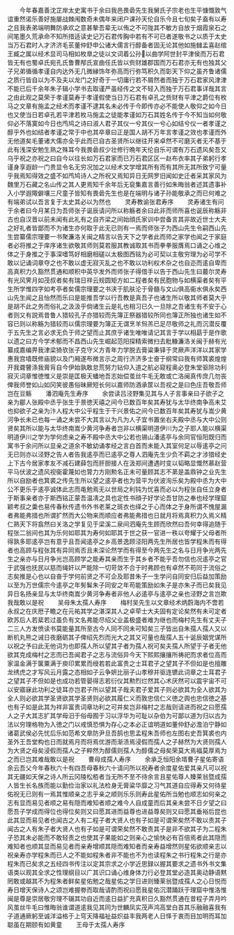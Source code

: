 <!-- { "loadSidebar": true } -->
　　今年春嘉善沈芷岸太史寓书于余曰我邑畏碞先生我舅氏子宗老也生平慷慨敦气谊重然诺乐善好施屡战棘闱数奇未偶年来闭户课孙天伦自乐今且七旬矣子盍有以寿之且我表弟端明舞防承欢之意甚摰吾辈无以侑之不可陇其不敏方自放于烟霞泉石之间笔墨久荒承命不知所措适读史记万石君传胸中若有不可已者遂敬书之以质于太史当万石君时人才济济毛苌董仲舒申公诸大儒言行醇备者固无论其他如施雠孟喜赵绾王臧之属以经术显司马相如枚臯之徒以文词着公孙以曲学阿世封平津侯而万石君皆无有也蜀卓氏宛孔氏鲁曹邴氏宣曲任氏皆以赀财雄郡国而万石君亦无有也独其父子兄弟循循孝谨自内达外无几微縁饰年弥高而行弥笃积久而彰天下仰之虽齐鲁诸儒之质行皆自以为不及夫以龙门之好奇于一切庸行若不屑然者而独于万石君家风津津不能已后千余年朱子辑小学书去取谨严虽经传之文不轻入而独于万石君事详哉其言之由此观之莫荣于孝谨莫寿于孝谨假使当日万石君有卓孔之赀财有平津之爵位有枚马之文章有施孟之经术而孝谨不逮其名未必传于今即传亦必不能使人敬仰之如今日也又使当日若卓孔若平津若枚马施孟之徒能孝谨如万石其姓名传于今不知当如何敬仰必不落寞如今日也鸤鸠之诗曰淑人君子其仪一兮其仪一兮心如结兮仪一者孝谨之醇乎外也如结者孝谨之常于中也其卒章曰正是国人胡不万年言孝谨之效也孝谨而外无他道矣毛董诸大儒亦全乎此而已自古圣贤所以继往开来卓然不可磨灭者无不基于此有浅深安勉生熟之殊耳今我畏碞叔少壮修行晩年天伦自乐可谓有万石遗风矣吾又乌乎祝之亦祝之曰自今以往长如万石君家而已万石君区区一赵布衣率其子弟躬行孝谨身享遐龄一门贵显令名无穷况加之以经术文学增其所有而有其所无其所致宁可量乎我焉知得效之盛不如鸤鸠诗人之所祝又焉知异日无网罗旧闻如史迁者采其家风为魏里万石藏之名山传之其人更焉知千余年后无裒集嘉言善行如朱晦翁者述其遗事补入小学遐陬僻壤三尺童子皆知有畏碞先生也是在端明与诸子孙能敬承之而已何难之有端弟试以吾言复于太史其必以为然也
　　灵寿教谕张君寿序
　　灵寿诸生有问于余者曰今月某日为吾师张子诞辰请问所以称觞者余曰此非而师所喜也诞辰称觞非古也自汉晋以前未闻有此礼有之自齐梁之间始顔氏家训中尝备言其非故近世士大夫之好礼者皆鄙而不为诸生亦何取于此无已则有一焉而师张子为西山先生令嗣西山先生尝纂儒宗理要一书聚濂洛关闽之精言以告天下之学者此而师之家学也闻之于家庭者必将推之于庠序诸生欲敬其师则莫若服其教诚取其书而拳拳服膺焉口诵之心维之体之于身推之于事深嗜笃好相磨相磋以太极图西铭为必可契以主敬穷理为必可学不敢以记诵词章夺之也不敢以虚无寂灭乱之也不敢以功利权术杂之也自迩而逺自卑而高真积力久豁然贯通和顺积中英华发外而师张子得借手以告于西山先生曰蕞尔灵寿有光风霁月如茂叔者矣有瑞日祥云规圆矩方如二程者矣有民胞物与如横渠者矣有平生所学惟四字如考亭者矣儒宗理要之书浃于肌肤沦于骨髓与文山俱高衞水俱永矣西山先生闻之且怡然而乐曰是能推吾学以行吾教是真吾子也诸生所以敬其师者莫大乎是胡不此之务而俗礼之汲汲乎倘诸生云是礼也相习已久一旦除之吾诸生有不安于心者则又有説焉昔鲁人猎较孔子亦猎较而先簿正祭器猎较所同也簿正所独也诸生如不容已则以称觞为猎较而以儒宗理要为簿正无谓烹羊炰羔已足尽敬师之礼而沉潜反覆于五先生之言必求无负于师之望而止其庶乎诸生唯唯请记其言于学以相勗于是作歌以遗之曰方今学术郁而不昌西山先生崛起范阳探精索微扫去粃糠濂洛关闽于赫有光纂成嘉编畀我津梁猗欤张子克守义方青年力学脱去膏粱秉铎于灵厥声洋洋以其家学惠我宫墙既修庙貌以及门厢遂布微言示之周行济济多士奋于纲常曰我有师箕裘煌煌开我聋瞽涤我膏肓自今伊始孰敢怠荒努力钻仰入道之航必窥程奥必登朱堂驱除功利寂灭词章惟徳惟义是崇是匡极天蟠地吾志始偿茧丝牛毛无敢或亡洛闽真传庶几勿丧俾我师誉如山如冈笑彼愚俗昧厥短长何以嘉师防酒承筐以吾视之是曰色庄吾敬吾师岂在豆觞
　　潘泗庵先生寿序
　　余尝读吕泾野集见其与人子言事亲曰子欲子之亲为郿人张殿中丞乎张生于景徳天禧之间今已数百年矣其寿犹与太华终南争高未艾也抑欲子之亲为汴人程大中公乎程生于干兴景佑之间今已数百年矣其寿犹与嵩少黄河争长未已也每一诵之未尝不大其言以为凡为人子宜书置坐右夫殿中丞与大中公则贤矣其所以能与太华终南嵩少黄河争寿者岂非以横渠明道伊川为之子耶人能以横渠明道伊川之学为学何虑亲之寿不殿中丞大中公若也锡山潘逺亭与余同官恒阳既归而寓书于余问所以显亲之道余不敏幼诵孝经之言白首而未能入其室何足以辱逺亭之问无已则亦以泾野之告人者告我逺亭而已逺亭之尊人泗庵先生少负不羁之才涉猎经史上下古今居家孝友不减石建薛包而肝胆接人在汲郑间遭遇时变以韬略显慨然慕赵营平马伏波之遗风视衞霍蔑如也膂力方刚勲名正未可量顾其志不苐是盖鼎钟之业先生所以自励者也箕裘之传先生所以望之逺亭者也为营平为伏波洵乐矣为殿中丞为大中公不更乐乎逺亭诚体此志而黾勉焉无以世局之利钝为忧喜而必以为程张自任立身者于斯事亲者亦于斯西铭正蒙吾温凊之具也定性书顔子好学论吾甘防之奉也经学理窟颖考叔之羮也易传春秋传遗书外书老莱之斑衣也绎之于心而体之于身所谓不愧屋漏者弗能弗措也所谓扩然而大公物来而顺应者弗能弗措也日就月将焉真积力久焉义精仁熟天下将翕然曰关洛之学复见于梁溪二泉间泗庵先生顾而欣然曰吾何幸得追随于程张二翁间也其为乐何如耶其为寿何如耶其于世之获一官进一秩以夸耀于父母者所得孰多耶逺亭岂有意乎且吾闻逺亭之乡高景逸顾泾阳两先生所居也皆学程朱而有得者也高顾与程张其有异同焉否且未深论然学而有得至今两先生之名与日月争光两先生之亲亦与日月争光岂高顾学之能寿其亲而生于其乡者不能乎吾勿信也况逺亭之官于武强也抚民以慈而绳奸以严能除一切苛敛不合于时弗顾也有卓然不苟同于流俗之志矣推是心也以自奋于学何前贤之不可企及耶昔朱子一生学问自同安归后益加策励以至为万世儒宗今逺亭之年髣髴朱子同安之年苟能策励如朱子是亦朱子而已矣我见异日名扬亲显与太华终南嵩少黄河争寿者非他人必逺亭与逺亭之亲也泾野之言岂欺我哉敢以是祝
　　吴母朱太孺人寿序
　　梅村吴先生以文章经术炳蔚海内不啻若永叔之在庆厯子瞻之在元祐其学之湛深其人之卓荦士大夫固有定论矣然有未可定者欧苏后人若棐若过虽负有文名弗能尽绍父业盖极盛者难为继也而梅村先生有丈夫子二三人方发愤读书莫能量其所至古今人同不同未可知矣三子皆出自朱孺人孺人又以断机丸熊之诫日夜磨砺其子俾绍先烈而光大之其又可量也哉孺人五十诞辰姻党谋所以祝之予曰此无他词为也即孺人所以望其子者为孺人祝可矣夫孺人所望于子者无他欲其克成梅村之志而已吾闻君子之志与流俗异今天下熙熙攘攘所祷祀而求者位高而家温金满于箧粟满于庾印累累而绶若若此富贵之士耳君子之望其子不但如是也擅雕龙绣虎之才写风云月露之态相如子云争妍比丽子山孝穆并驱连镳此词章之士耳君子之望其子不但如是也成功若管晏得志若衍仪其勲烈烂然其心术厌然可以震宇宙不可以安寤寐此功利之徒耳亦岂君子所以望其子哉夫君子爱其子则必欲其为全人欲其为全人则必欲其学圣贤欲其学圣贤则必欲其履仁义而敦忠信仁义徳之舆也忠信徳之基也有子如是此其为祥非富贵词章功利之可并矣岂非梅村之志哉则请进而祝之曰愿孺人之子大其志扩其学毋汨于俗毋囿于习以浮华为可耻以杂伯为可鄙以道为归以古为法以穷理格物为入徳之门以戒慎恐惧为存心之本必正谊明道如董仲舒必澹泊宁静如诸葛武侯必先忧后乐如范希文臯防尹旦吾鹄也思孟程朱吾师也左图右史吾箕裘也内圣外王吾堂构也日而就焉月而将焉优游而渐渍焉浸假而孺人之子赫然为大贤则孺人为大贤之母矣浸假而孺人之子粹然为醇儒则孺人为醇儒之母矣荣莫大焉福莫厚焉为之而已岂其难哉敢以是祝
　　曹母成孺人寿序
　　余承乏恒阳余壻曹子星佑寄语余云吾父今年春秋六十有四吾母春秋六十请问所以祝寿者余度星佑爱其亲凡可以祝其无疆如天保之诗人所云冈陵松栢者当无所不至不待余言且星佑尊人臻莱翁暨成孺人皆生长名族而能以勤俭治家以礼法检身无膏粱华靡之习气其道自应得寿又何待星佑祝无已则有一焉其惟顺亲之志乎亲之顺则乐乐则寿此星佑所当勉也顺志如何亲之志有显而易见者顺之易有隠而难知者顺之难今人自成童而后其亲未尝不日夕望之曰愿吾子学成而得位也得位矣则又曰愿其进而益尊也进益尊矣则又曰愿其垂裕后昆也此其显而易见者也闻古之人有二程子者大贤人也有子如是可谓荣矣然不敢以责其子闻古之人有朱子者大贤人也有子如是可谓荣矣然不敢责其子是非不欲其子为二程朱子恐其未必能而不敢轻责之也使其子果能如之则亲心之愉快必有百倍焉者此其隠而难知者也顺其显而易见者而亲寿增顺其隠而难知者而亲寿益增然则星佑欲顺亲志以祝亲寿亦学程朱而已人之不能如程朱者非不能也不为也读程朱之书行程朱之行是亦程朱而已矣求之五经四书传注以定其宗求之小学近思録以握其要求之遗书外书文集语类以观其全求之性理纲目以广其识口诵心维身体力行必登其堂必造其奥动静语黙罔敢或越其不为程朱者鲜矣星佑勉之哉星佑之学日进则臻莱翁暨成孺人之心日悦而寿日增天保诗人之颂岂难握劵而取哉请酌而祝曰愿我星佑沉潜踊跃于理窟中惟洛惟闽是尊是崇居敬穷理不辍其功自近而逺日益扩充真积日久豁然贯通在昔程子弄月吟风茧丝牛毛曰惟晦翁谁谓道逺我见其同为世麟凤实茂声鸿高堂白首其乐融融喜我有子道通厥躬至诚洋溢格于上穹天降福祉益炽益丰我两老人日怿于衷而目加明而耳加聪虽在期颐有如黄童
　　王母于太孺人寿序
